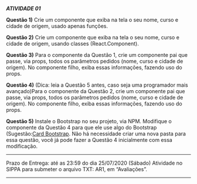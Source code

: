 ***ATIVIDADE 01***

**Questão 1)** Crie um componente que exiba na tela o seu nome, curso e cidade de origem, usado apenas funções.

**Questão 2)** Crie um componente que exiba na tela o seu nome, curso e cidade de origem, usando classes (React.Component).

**Questão 3)** Para o componente da Questão 1, crie um componente pai que passe, via props, todos os parâmetros pedidos (nome, curso e cidade de origem). No componente filho, exiba essas informações, fazendo uso do props.

**Questão 4)** (Dica: leia a Questão 5 antes, caso seja uma programador mais avançado)Para o componente da Questão 2, crie um componente pai que passe, via props, todos os parâmetros pedidos (nome, curso e cidade de origem). No componente filho, exiba essas informações, fazendo uso do props.

**Questão 5)** Instale o Bootstrap no seu projeto, via NPM. Modifique o componente da Questão 4 para que ele use algo do Bootstrap (Sugestão:[Card Bootstrap]( https://getbootstrap.com/docs/4.0/components/card/ ).
Não há necessidade criar uma nova pasta para essa questão, você já pode fazer a Questão 4 inicialmente com essa modificação.

------------------------------------------------------------------------------------------------------------------------

Prazo de Entrega: até as 23:59 do dia 25/07/2020 (Sábado) 
Atividade no SIPPA para submeter o arquivo TXT: AR1, em “Avaliações”.
***

